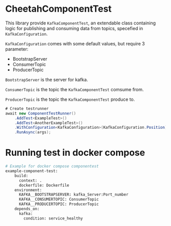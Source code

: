 # CheetahComponentTest

This library provide `KafkaComponentTest`, an extendable class containing logic for publishing and consuming data from topics, specefied in `KafkaConfiguration`.

`KafkaConfiguration` comes with some default values, but require 3 parameter:

- BootstrapServer
- ConsumerTopic
- ProducerTopic

`BootstrapServer` is the server for kafka.

`ConsumerTopic` is the topic the `KafkaComponentTest` comsume from.

`ProducerTopic` is the topic the `KafkaComponentTest` produce to.

```c#
# Create testrunner
await new ComponentTestRunner()
    .AddTest<ExampleTest>()
    .AddTest<AnotherExampleTest>()
    .WithConfiguration<KafkaConfiguration>(KafkaConfiguration.Position)
    .RunAsync(args);
```

# Running test in docker compose

```bash
# Example for docker compose componentest
example-component-test:
    build:
      context: .
      dockerfile: Dockerfile
    environment:
      KAFKA__BOOTSTRAPSERVER: kafka_Server:Port_number
      KAFKA__CONSUMERTOPIC: ConsumerTopic
      KAFKA__PRODUCERTOPIC: ProducerTopic
    depends_on:
      kafka:
        condition: service_healthy
```